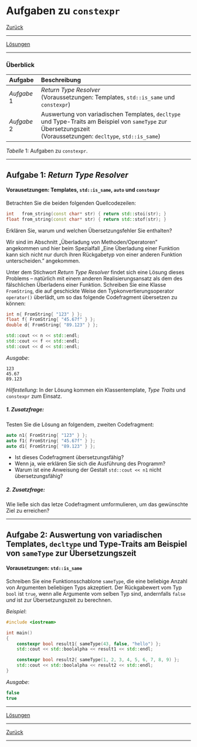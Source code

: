 # Aufgaben zu `constexpr`

[Zurück](/GeneralSnippets/Exercises/Exercises.md)

---

[Lösungen](Exercises_14_ConstExpr.cpp)

---

### Überblick

| Aufgabe | Beschreibung |
| :- | :- |
| *Aufgabe* 1 | *Return Type Resolver*<br/>(Voraussetzungen: Templates, `std::is_same` und `constexpr`) |
| *Aufgabe* 2 | Auswertung von variadischen Templates, `decltype` und Type-Traits am Beispiel von `sameType` zur Übersetzungszeit<br/>(Voraussetzungen: `decltype`, `std::is_same`) |

*Tabelle* 1: Aufgaben zu `constexpr`.

---

## Aufgabe 1: *Return Type Resolver*

#### Vorausetzungen: Templates, `std::is_same`, `auto` und `constexpr`

Betrachten Sie die beiden folgenden Quellcodezeilen:

```cpp
int   from_string(const char* str) { return std::stoi(str); }
float from_string(const char* str) { return std::stof(str); }
```

Erklären Sie, warum und welchen Übersetzungsfehler Sie enthalten?

Wir sind im Abschnitt &bdquo;Überladung von Methoden/Operatoren&rdquo; angekommen und hier
beim Spezialfall &bdquo;Eine Überladung einer Funktion kann sich nicht nur durch ihren Rückgabetyp von einer anderen Funktion unterscheiden.&rdquo; angekommen.

Unter dem Stichwort *Return Type Resolver* findet sich eine Lösung dieses Problems &ndash;
natürlich mit einem anderen Realisierungsansatz als dem des fälschlichen Überladens einer Funktion.
Schreiben Sie eine Klasse `FromString`, die auf geschickte Weise den Typkonvertierungsoperator `operator()` überlädt,
um so das folgende Codefragment übersetzen zu können:

```cpp
int n{ FromString{ "123" } };
float f{ FromString{ "45.67f" } };
double d{ FromString{ "89.123" } };

std::cout << n << std::endl;
std::cout << f << std::endl;
std::cout << d << std::endl;
```

*Ausgabe*:

```
123
45.67
89.123
```

*Hilfestellung*:
In der Lösung kommen ein Klassentemplate, *Type Traits* und `constexpr` zum Einsatz.


##### 1. Zusatzfrage:

Testen Sie die Lösung an folgendem, zweiten Codefragment:

```cpp
auto n1{ FromString{ "123" } };
auto f1{ FromString{ "45.67f" } };
auto d1{ FromString{ "89.123" } };
```

  * Ist dieses Codefragment übersetzungsfähig?
  * Wenn ja, wie erklären Sie sich die Ausführung des Programm?
  * Warum ist eine Anweisung der Gestalt `std::cout << n1` nicht übersetzungsfähig?

##### 2. Zusatzfrage:

Wie ließe sich das letze Codefragment umformulieren, um das gewünschte Ziel zu erreichen?

---

## Aufgabe 2: Auswertung von variadischen Templates, `decltype` und Type-Traits am Beispiel von `sameType` zur Übersetzungszeit

#### Vorausetzungen: `std::is_same`

Schreiben Sie eine Funktionsschablone `sameType`, die eine beliebige Anzahl von Argumenten
beliebigen Typs akzeptiert. Der Rückgabewert vom Typ `bool` ist `true`, wenn alle Argumente vom selben Typ
sind, andernfalls `false` *und* ist zur Übersetzungszeit zu berechnen.

*Beispiel*:

```cpp
#include <iostream>

int main() 
{
    constexpr bool result1{ sameType(43, false, "hello") };
    std::cout << std::boolalpha << result1 << std::endl;

    constexpr bool result2{ sameType(1, 2, 3, 4, 5, 6, 7, 8, 9) };
    std::cout << std::boolalpha << result2 << std::endl;
}
```

*Ausgabe*:

```cpp
false
true
```

---

[Lösungen](Exercises_14_ConstExpr.cpp)

---

[Zurück](/GeneralSnippets/Exercises/Exercises.md)

---
